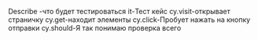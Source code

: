 Describe -что будет тестироваться
it-Тест кейс
cy.visit-открывает страничку 
cy.get-находит элементы 
cy.click-Пробует нажать на кнопку отправки
cy.should-Я так понимаю проверка всего

